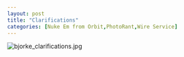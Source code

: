 ```yaml
---
layout: post
title: "Clarifications"
categories: [Nuke Em from Orbit,PhotoRant,Wire Service]
---
```

<img alt="bjorke_clarifications.jpg" src="http://www.botzilla.com/blog/archives/pix2016/bjorke_clarifications.jpg" class="img-responsive" border="0" />



